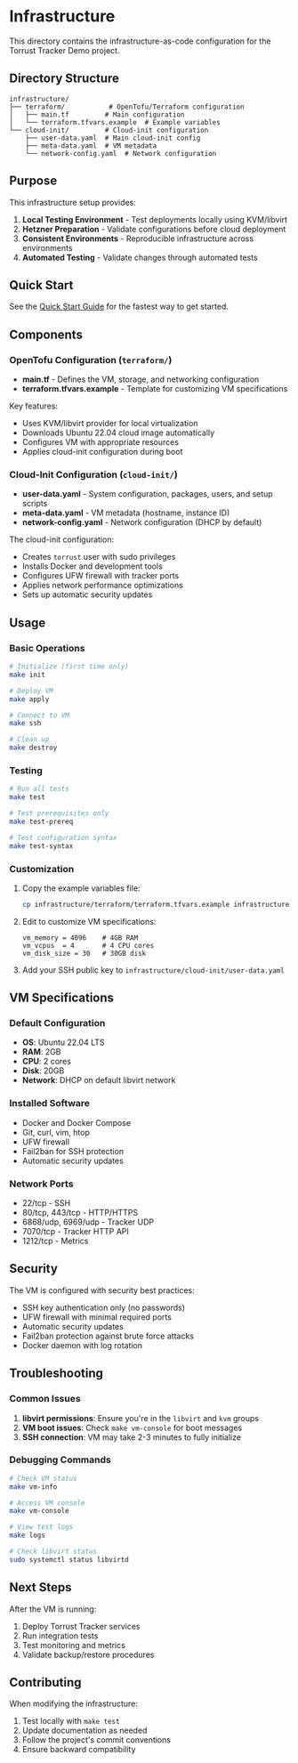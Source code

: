 # Infrastructure

This directory contains the infrastructure-as-code configuration for the
Torrust Tracker Demo project.

## Directory Structure

```text
infrastructure/
├── terraform/           # OpenTofu/Terraform configuration
│   ├── main.tf         # Main configuration
│   └── terraform.tfvars.example  # Example variables
└── cloud-init/         # Cloud-init configuration
    ├── user-data.yaml  # Main cloud-init config
    ├── meta-data.yaml  # VM metadata
    └── network-config.yaml  # Network configuration
```

## Purpose

This infrastructure setup provides:

1. **Local Testing Environment** - Test deployments locally using KVM/libvirt
2. **Hetzner Preparation** - Validate configurations before cloud deployment
3. **Consistent Environments** - Reproducible infrastructure across environments
4. **Automated Testing** - Validate changes through automated tests

## Quick Start

See the [Quick Start Guide](../docs/infrastructure/quick-start.md) for the
fastest way to get started.

## Components

### OpenTofu Configuration (`terraform/`)

- **main.tf** - Defines the VM, storage, and networking configuration
- **terraform.tfvars.example** - Template for customizing VM specifications

Key features:

- Uses KVM/libvirt provider for local virtualization
- Downloads Ubuntu 22.04 cloud image automatically
- Configures VM with appropriate resources
- Applies cloud-init configuration during boot

### Cloud-Init Configuration (`cloud-init/`)

- **user-data.yaml** - System configuration, packages, users, and setup scripts
- **meta-data.yaml** - VM metadata (hostname, instance ID)
- **network-config.yaml** - Network configuration (DHCP by default)

The cloud-init configuration:

- Creates `torrust` user with sudo privileges
- Installs Docker and development tools
- Configures UFW firewall with tracker ports
- Applies network performance optimizations
- Sets up automatic security updates

## Usage

### Basic Operations

```bash
# Initialize (first time only)
make init

# Deploy VM
make apply

# Connect to VM
make ssh

# Clean up
make destroy
```

### Testing

```bash
# Run all tests
make test

# Test prerequisites only
make test-prereq

# Test configuration syntax
make test-syntax
```

### Customization

1. Copy the example variables file:

   ```bash
   cp infrastructure/terraform/terraform.tfvars.example infrastructure/terraform/terraform.tfvars
   ```

2. Edit to customize VM specifications:

   ```hcl
   vm_memory = 4096    # 4GB RAM
   vm_vcpus  = 4       # 4 CPU cores
   vm_disk_size = 30   # 30GB disk
   ```

3. Add your SSH public key to `infrastructure/cloud-init/user-data.yaml`

## VM Specifications

### Default Configuration

- **OS**: Ubuntu 22.04 LTS
- **RAM**: 2GB
- **CPU**: 2 cores
- **Disk**: 20GB
- **Network**: DHCP on default libvirt network

### Installed Software

- Docker and Docker Compose
- Git, curl, vim, htop
- UFW firewall
- Fail2ban for SSH protection
- Automatic security updates

### Network Ports

- 22/tcp - SSH
- 80/tcp, 443/tcp - HTTP/HTTPS
- 6868/udp, 6969/udp - Tracker UDP
- 7070/tcp - Tracker HTTP API
- 1212/tcp - Metrics

## Security

The VM is configured with security best practices:

- SSH key authentication only (no passwords)
- UFW firewall with minimal required ports
- Automatic security updates
- Fail2ban protection against brute force attacks
- Docker daemon with log rotation

## Troubleshooting

### Common Issues

1. **libvirt permissions**: Ensure you're in the `libvirt` and `kvm` groups
2. **VM boot issues**: Check `make vm-console` for boot messages
3. **SSH connection**: VM may take 2-3 minutes to fully initialize

### Debugging Commands

```bash
# Check VM status
make vm-info

# Access VM console
make vm-console

# View test logs
make logs

# Check libvirt status
sudo systemctl status libvirtd
```

## Next Steps

After the VM is running:

1. Deploy Torrust Tracker services
2. Run integration tests
3. Test monitoring and metrics
4. Validate backup/restore procedures

## Contributing

When modifying the infrastructure:

1. Test locally with `make test`
2. Update documentation as needed
3. Follow the project's commit conventions
4. Ensure backward compatibility

